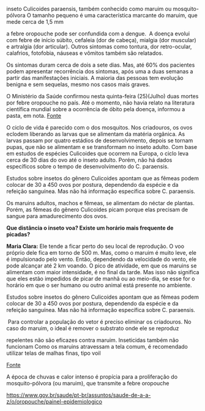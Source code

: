 
inseto Culicoides paraensis, também conhecido como maruim ou mosquito-pólvora
O tamanho pequeno é uma característica marcante do maruim, que mede cerca de 1,5 mm

 a febre oropouche pode ser confundida com a dengue.  A doença evolui com febre de início súbito, cefaleia (dor de cabeça), mialgia (dor muscular) e artralgia (dor articular). Outros sintomas como tontura, dor retro-ocular, calafrios, fotofobia, náuseas e vômitos também são relatados.

Os sintomas duram cerca de dois a sete dias. Mas, até 60% dos pacientes podem apresentar recorrência dos sintomas, após uma a duas semanas a partir das manifestações iniciais. A maioria das pessoas tem evolução benigna e sem sequelas, mesmo nos casos mais graves.
  
O Ministério da Saúde confirmou nesta quinta-feira (25)(Julho) duas mortes por febre oropouche no país. Até o momento, não havia relato na literatura científica mundial sobre a ocorrência de óbito pela doença, informou a pasta, em nota. [Fonte](https://agenciabrasil.ebc.com.br/ebc.png?id=1605460&o=node)
  
O ciclo de vida é parecido com o dos mosquitos. Nos criadouros, os ovos eclodem liberando as larvas que se alimentam da matéria orgânica. As larvas passam por quatro estádios de desenvolvimento, depois se tornam pupas, que não se alimentam e se transformam no inseto adulto. Com base em estudos de espécies Culicoides que ocorrem na Europa, o ciclo leva cerca de 30 dias do ovo até o inseto adulto. Porém, não há dados específicos sobre o tempo de desenvolvimento do C. paraensis.

Estudos sobre insetos do gênero Culicoides apontam que as fêmeas podem colocar de 30 a 450 ovos por postura, dependendo da espécie e da refeição sanguínea. Mas não há informação específica sobre C. paraensis.

Os maruins adultos, machos e fêmeas, se alimentam do néctar de plantas. Porém, as fêmeas do gênero Culicoides picam porque elas precisam de sangue para amadurecimento dos ovos.

**Que distância o inseto voa? Existe um horário mais frequente de picadas?** 

**Maria Clara:** Ele tende a ficar perto do seu local de reprodução. O voo próprio dele fica em torno de 500 m. Mas, como o maruim é muito leve, ele é impulsionado pelo vento. Então, dependendo da velocidade do vento, ele pode alcançar até 2 km voando.
O pico de atividade, em que os maruins se alimentam com maior intensidade, é no final da tarde. Mas isso não significa que eles estão impedidos de picar de manhã ou ao meio-dia, se esse for o horário em que o ser humano ou outro animal está presente no ambiente.

Estudos sobre insetos do gênero Culicoides apontam que as fêmeas podem colocar de 30 a 450 ovos por postura, dependendo da espécie e da refeição sanguínea. Mas não há informação específica sobre C. paraensis.

 Para controlar a população do vetor é preciso eliminar os criadouros. No caso do maruim, o ideal é remover o substrato onde ele se reproduz

repelentes não são eficazes contra maruim. Inseticidas também não funcionam
Como os maruins atravessam a tela comum, é recomendado utilizar telas de malhas finas, tipo voil

[Fonte ](https://portal.fiocruz.br/noticia/2024/08/especialistas-detalham-caracteristicas-do-culicoides-paraensis-o-mosquito-polvora#:~:text=Maria%20Luiza%3A%20O%20ciclo%20de,se%20transformam%20no%20inseto%20adulto.)

A época de chuvas e calor intenso é propícia para a proliferação do mosquito-pólvora (ou maruim), que transmite a febre oropouche

https://www.gov.br/saude/pt-br/assuntos/saude-de-a-a-z/o/oropouche/painel-epidemiologico
